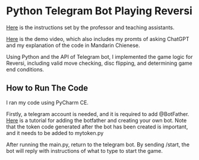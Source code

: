 # Python Telegram Bot Playing Reversi

[Here](https://hackmd.io/@truckski/BJ_l615N2) is the instructions set by the professor and teaching assistants.

[Here](https://youtu.be/WrXAK5qLIC4) is the demo video, which also includes my promts of asking ChatGPT and my explanation of the code in Mandarin Chienese.

Using Python and the API of Telegram bot, I implemented the game logic for Reversi, including valid move checking, disc flipping, and determining game end conditions.

## How to Run The Code
I ran my code using PyCharm CE.

Firstly, a telegram account is needed, and it is required to add @BotFather. [Here](https://www.toptal.com/python/telegram-bot-tutorial-python) is a tutorial for adding the botfather and creating your own bot. Note that the token code generated after the bot has been created is important, and it needs to be added to mytoken.py

After running the main.py, return to the telegram bot. By sending /start, the bot will reply with instructions of what to type to start the game.
